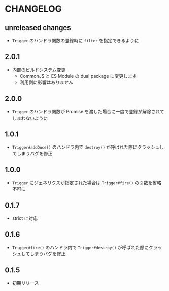 # CHANGELOG

## unreleased changes
* `Trigger` のハンドラ関数の登録時に `filter` を指定できるように

## 2.0.1
* 内部のビルドシステム変更
  * CommonJS と ES Module の dual package に変更します
  * 利用側に影響はありません

## 2.0.0
* `Trigger` のハンドラ関数が Promise を渡した場合に一度で登録が解除されてしまわないように

## 1.0.1
* `Trigger#addOnce()` のハンドラ内で `destroy()` が呼ばれた際にクラッシュしてしまうバグを修正

## 1.0.0
* `Trigger` にジェネリクスが指定された場合は `Trigger#fire()` の引数を省略不可に

## 0.1.7
* strict に対応

## 0.1.6
* `Trigger#fire()` のハンドラ内で `Trigger#destroy()` が呼ばれた際にクラッシュしてしまうバグを修正

## 0.1.5
* 初期リリース
